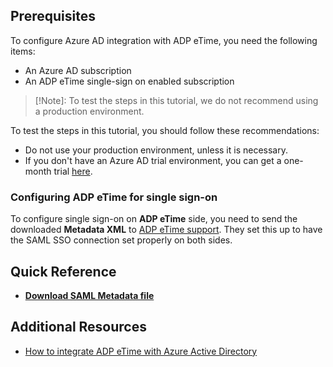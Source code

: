 ## Prerequisites

To configure Azure AD integration with ADP eTime, you need the following items:

- An Azure AD subscription
- An ADP eTime single-sign on enabled subscription

> [!Note]:
> To test the steps in this tutorial, we do not recommend using a production environment.

To test the steps in this tutorial, you should follow these recommendations:

- Do not use your production environment, unless it is necessary.
- If you don't have an Azure AD trial environment, you can get a one-month trial [here](https://azure.microsoft.com/pricing/free-trial/).

### Configuring ADP eTime for single sign-on

 To configure single sign-on on **ADP eTime** side, you need to send the downloaded **Metadata XML** to [ADP eTime support](https://www.adp.com/contact-us/overview.aspx). They set this up to have the SAML SSO connection set properly on both sides.

## Quick Reference

* **[Download SAML Metadata file](%metadata:metadataDownloadUrl%)**

## Additional Resources

* [How to integrate ADP eTime with Azure Active Directory](active-directory-saas-adpetime-tutorial.md)
